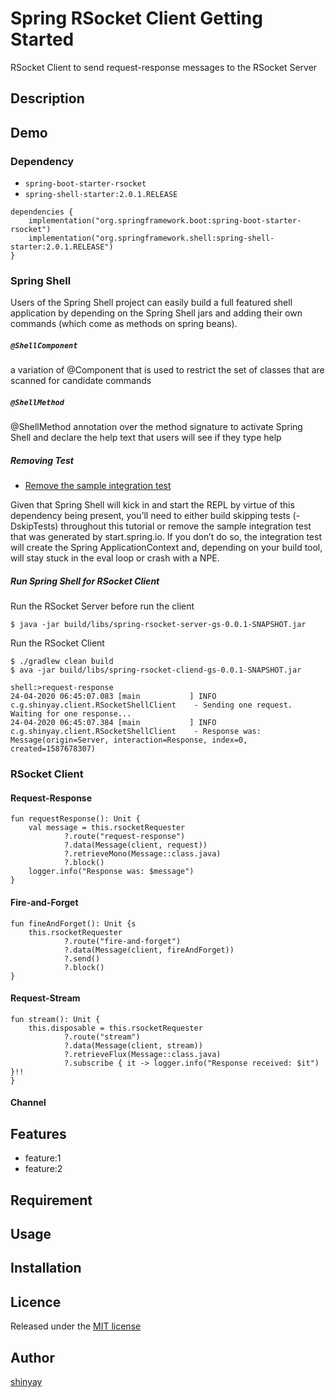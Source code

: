 # Spring RSocket Client Getting Started

RSocket Client to send request-response messages to the RSocket Server

## Description

## Demo
### Dependency
- `spring-boot-starter-rsocket`
- `spring-shell-starter:2.0.1.RELEASE`

```
dependencies {
	implementation("org.springframework.boot:spring-boot-starter-rsocket")
	implementation("org.springframework.shell:spring-shell-starter:2.0.1.RELEASE")
}
```

### Spring Shell
Users of the Spring Shell project can easily build a full featured shell application by depending on the Spring Shell jars and adding their own commands (which come as methods on spring beans). 

##### `@ShellComponent`
a variation of @Component that is used to restrict the set of classes that are scanned for candidate commands

##### `@ShellMethod`
@ShellMethod annotation over the method signature to activate Spring Shell and declare the help text that users will see if they type help

##### Removing Test
- [Remove the sample integration test](https://docs.spring.io/spring-shell/docs/current-SNAPSHOT/reference/htmlsingle/#_adding_a_dependency_on_spring_shell)

Given that Spring Shell will kick in and start the REPL by virtue of this dependency being present, you’ll need to either build skipping tests (-DskipTests) throughout this tutorial or remove the sample integration test that was generated by start.spring.io. If you don’t do so, the integration test will create the Spring ApplicationContext and, depending on your build tool, will stay stuck in the eval loop or crash with a NPE.

##### Run Spring Shell for RSocket Client
Run the RSocket Server before run the client
```
$ java -jar build/libs/spring-rsocket-server-gs-0.0.1-SNAPSHOT.jar
```

Run the RSocket Client
```
$ ./gradlew clean build
$ ava -jar build/libs/spring-rsocket-cliend-gs-0.0.1-SNAPSHOT.jar
```
```
shell:>request-response
24-04-2020 06:45:07.083 [main           ] INFO  c.g.shinyay.client.RSocketShellClient    - Sending one request. Waiting for one response...
24-04-2020 06:45:07.384 [main           ] INFO  c.g.shinyay.client.RSocketShellClient    - Response was: Message(origin=Server, interaction=Response, index=0, created=1587678307)
```

### RSocket Client
#### Request-Response
```
fun requestResponse(): Unit {
	val message = this.rsocketRequester
			?.route("request-response")
			?.data(Message(client, request))
			?.retrieveMono(Message::class.java)
			?.block()
	logger.info("Response was: $message")
}
```
#### Fire-and-Forget
```
fun fineAndForget(): Unit {s
	this.rsocketRequester
			?.route("fire-and-forget")
			?.data(Message(client, fireAndForget))
			?.send()
			?.block()
}
```
#### Request-Stream
```
fun stream(): Unit {
	this.disposable = this.rsocketRequester
			?.route("stream")
			?.data(Message(client, stream))
			?.retrieveFlux(Message::class.java)
			?.subscribe { it -> logger.info("Response received: $it") }!!
}
```
#### Channel

## Features

- feature:1
- feature:2

## Requirement

## Usage

## Installation

## Licence

Released under the [MIT license](https://gist.githubusercontent.com/shinyay/56e54ee4c0e22db8211e05e70a63247e/raw/34c6fdd50d54aa8e23560c296424aeb61599aa71/LICENSE)

## Author

[shinyay](https://github.com/shinyay)

